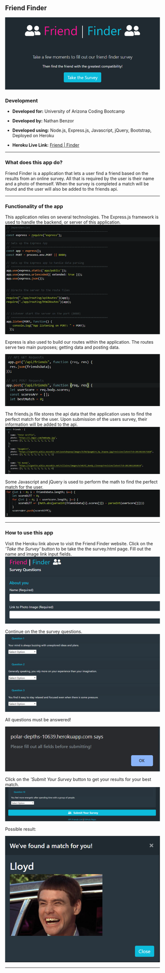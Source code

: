 ##  Friend Finder

  
![enter image description here](https://github.com/n8benzor/Friend-Finder/blob/master/images/main.png?raw=true)
  

###  Development

 

- **Developed for:** University of Arizona Coding Bootcamp

  
- **Developed by:** Nathan Benzor

  

- **Developed using:** Node.js, Express.js, Javascript, jQuery, Bootstrap, Deployed on Heroku


  


- **Heroku Live Link:** [Friend | Finder](https://polar-depths-10639.herokuapp.com)

   


***

 
###  What does this app do?

  
Friend Finder is a application that lets a user find a friend based on the results from an online survey. All that is required by the user is their name and a photo of themself. When the survey is completed a match will be found and the user will also be added to the friends api.

***

  

###  Functionality of the app


This application relies on several technologies. The Express.js framework is used to handle the backend, or server of this application.
![enter image description here](https://github.com/n8benzor/Friend-Finder/blob/master/images/serverjs.png?raw=true)

Express is also used to build our routes within the application. The routes serve two main purposes; getting data and posting data. 

![enter image description here](https://github.com/n8benzor/Friend-Finder/blob/master/images/routes.png?raw=true)

The friends.js file stores the api data that the application uses to find the perfect match for the user. Upon submission of the users survey, their information will be added to the api.
![enter image description here](https://github.com/n8benzor/Friend-Finder/blob/master/images/api.png?raw=true)

  Some Javascript and jQuery is used to perform the math to find the perfect match for the user.
  ![javascript math](https://github.com/n8benzor/Friend-Finder/blob/master/images/jsmath.png?raw=true)

***

###  How to use this app

Visit the Heroku link above to visit the Friend Finder website. Click on the *'Take the Survey'* button to be take the the survey.html page. Fill out the name and image link input fields.
![enter image description here](https://github.com/n8benzor/Friend-Finder/blob/master/images/survey1.png?raw=true)

Continue on the the survey questions.
![enter image description here](https://github.com/n8benzor/Friend-Finder/blob/master/images/questions.png?raw=true)

 All questions must be answered!

 ![enter image description here](https://github.com/n8benzor/Friend-Finder/blob/master/images/alert.png?raw=true)

Click on the *'Submit Your Survey* button to get your results for your best match.
![enter image description here](https://github.com/n8benzor/Friend-Finder/blob/master/images/submit.png?raw=true)

Possible result:

![enter image description here](https://github.com/n8benzor/Friend-Finder/blob/master/images/match.png?raw=true)
***